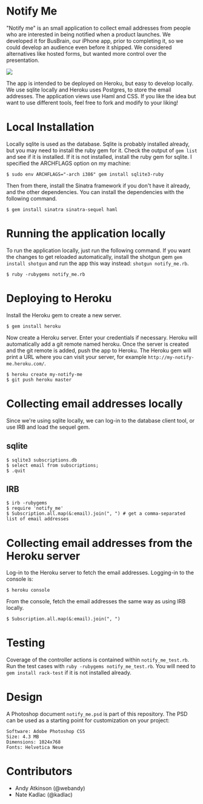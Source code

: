 Notify Me
=========
"Notify me" is an small application to collect email addresses from people who are interested in being notified when a product launches. We developed it for BusBrain, our iPhone app, prior to completing it, so we could develop an audience even before it shipped. We considered alternatives like hosted forms, but wanted more control over the presentation.

<img src='https://github.com/webandy/notify_me/raw/master/public/screenshot.png' />

The app is intended to be deployed on Heroku, but easy to develop locally. We use sqlite locally and Heroku uses Postgres, to store the email addresses. The application views use Haml and CSS. If you like the idea but want to use different tools, feel free to fork and modify to your liking!

Local Installation
==================
Locally sqlite is used as the database. Sqlite is probably installed already, but you may need to install the ruby gem for it. Check the output of `gem list` and see if it is installed. If it is not installed, install the ruby gem for sqlite. I specified the ARCHFLAGS option on my machine:

    $ sudo env ARCHFLAGS="-arch i386" gem install sqlite3-ruby

Then from there, install the Sinatra framework if you don't have it already, and the other dependencies. You can install the dependencies with the following command.

    $ gem install sinatra sinatra-sequel haml
 
Running the application locally
===============================
To run the application locally, just run the following command. If you want the changes to get reloaded automatically, install the shotgun gem `gem install shotgun` and run the app this way instead: `shotgun notify_me.rb`.

    $ ruby -rubygems notify_me.rb

Deploying to Heroku
===================
Install the Heroku gem to create a new server.

    $ gem install heroku

Now create a Heroku server. Enter your credentials if necessary. Heroku will automatically add a git remote named heroku. Once the server is created and the git remote is added, push the app to Heroku. The Heroku gem will print a URL where you can visit your server, for example `http://my-notify-me.heroku.com/`.

    $ heroku create my-notify-me
    $ git push heroku master

Collecting email addresses locally
=================================
Since we're using sqlite locally, we can log-in to the database client tool, or use IRB and load the sequel gem.

 sqlite
 ------
    $ sqlite3 subscriptions.db
    $ select email from subscriptions;
    $ .quit

 IRB
 ---
    $ irb -rubygems
    $ require 'notify_me'
    $ Subscription.all.map(&:email).join(", ") # get a comma-separated list of email addresses

Collecting email addresses from the Heroku server
=================================================
Log-in to the Heroku server to fetch the email addresses. Logging-in to the console is:
    
    $ heroku console

From the console, fetch the email addresses the same way as using IRB locally.

    $ Subscription.all.map(&:email).join(", ")

Testing
=======
Coverage of the controller actions is contained within `notify_me_test.rb`. Run the test cases with `ruby -rubygems notify_me_test.rb`. You will need to `gem install rack-test` if it is not installed already.


Design 
======
A Photoshop document `notify_me.psd` is part of this repository. The PSD can be used as a starting point for customization on your project:

    Software: Adobe Photoshop CS5
    Size: 4.3 MB
    Dimensions: 1024x768
    Fonts: Helvetica Neue

Contributors
============

 - Andy Atkinson (@webandy)
 - Nate Kadlac (@kadlac)
